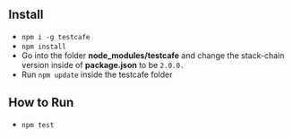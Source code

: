 ## Install
- `npm i -g testcafe`
- `npm install`
- Go into the folder **node_modules/testcafe** and change the stack-chain version inside of **package.json** to be `2.0.0.`
- Run `npm update` inside the testcafe folder

## How to Run
- `npm test`
